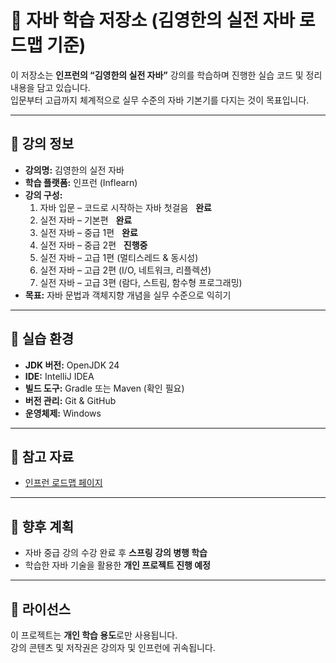 # 📘 자바 학습 저장소 (김영한의 실전 자바 로드맵 기준)

이 저장소는 **인프런의 “김영한의 실전 자바”** 강의를 학습하며 진행한 실습 코드 및 정리 내용을 담고 있습니다.  
입문부터 고급까지 체계적으로 실무 수준의 자바 기본기를 다지는 것이 목표입니다.

---

## 🏫 강의 정보
- **강의명:** 김영한의 실전 자바
- **학습 플랫폼:** 인프런 (Inflearn)  
- **강의 구성:**  
  1. 자바 입문 – 코드로 시작하는 자바 첫걸음 &nbsp; **완료**
  2. 실전 자바 – 기본편 &nbsp; **완료**
  3. 실전 자바 – 중급 1편 &nbsp; **완료**
  4. 실전 자바 – 중급 2편  &nbsp; **진행중**
  5. 실전 자바 – 고급 1편 (멀티스레드 & 동시성)
  6. 실전 자바 – 고급 2편 (I/O, 네트워크, 리플렉션)
  7. 실전 자바 – 고급 3편 (람다, 스트림, 함수형 프로그래밍)
- **목표:** 자바 문법과 객체지향 개념을 실무 수준으로 익히기

---

## 🧰 실습 환경
- **JDK 버전:** OpenJDK 24 
- **IDE:** IntelliJ IDEA 
- **빌드 도구:** Gradle 또는 Maven (확인 필요)  
- **버전 관리:** Git & GitHub  
- **운영체제:** Windows


---

## 🔗 참고 자료
- [인프런 로드맵 페이지](https://www.inflearn.com/roadmaps/744)

---

## 🎯 향후 계획
- 자바 중급 강의 수강 완료 후 **스프링 강의 병행 학습**  
- 학습한 자바 기술을 활용한 **개인 프로젝트 진행 예정**

---

## 📄 라이선스
이 프로젝트는 **개인 학습 용도**로만 사용됩니다.  
강의 콘텐츠 및 저작권은 강의자 및 인프런에 귀속됩니다.
